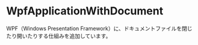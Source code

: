 # WpfApplicationWithDocument
WPF（Windows Presentation Framework）に、ドキュメントファイルを閉じたり開いたりする仕組みを追加しています。
